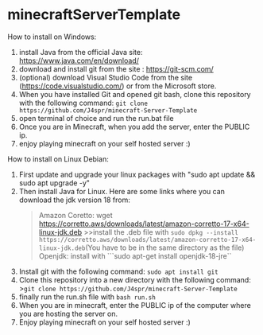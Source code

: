 # minecraftServerTemplate

How to install on Windows:
1. install Java from the official Java site: https://www.java.com/en/download/
2. download and install git from the site : https://git-scm.com/ 
3. (optional) download Visual Studio Code from the site (https://code.visualstudio.com/) or from the Microsoft store.
4.  When you have installed Git and opened git bash, clone this repository with the following command: 
        ```git clone https://github.com/J4spr/minecraft-Server-Template```
5. open terminal of choice and run the run.bat file
6. Once you are in Minecraft, when you add the server, enter the PUBLIC ip. 
7. enjoy playing minecraft on your self hosted server :)  


How to install on Linux Debian:
1. First update and upgrade your linux packages with "sudo apt update && sudo apt upgrade -y"
2. Then install Java for Linux. Here are some links where you can download the jdk version 18 from:
    >Amazon Coretto: wget https://corretto.aws/downloads/latest/amazon-corretto-17-x64-linux-jdk.deb 
        >>install the .deb file with ```sudo dpkg --install https://corretto.aws/downloads/latest/amazon-corretto-17-x64-linux-jdk.deb```(You have to be in the same directory as the file)
    Openjdk: install with ```sudo apt-get install openjdk-18-jre``
3. Install git with the following command: ```sudo apt install git```
4. Clone this repository into a new directory with the following command:
         >```git clone https://github.com/J4spr/minecraft-Server-Template```
5. finally run the run.sh file with ```bash run.sh```
6. When you are in minecraft, enter the PUBLIC ip of the computer where you are hosting the server on.
7. Enjoy playing minecraft on your self hosted server :)
